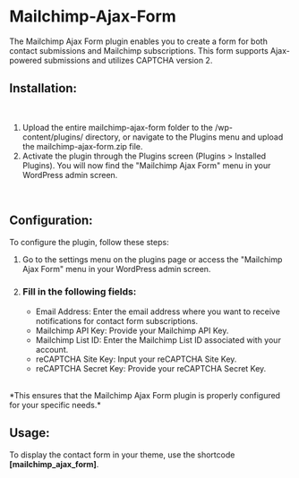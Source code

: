 # Mailchimp-Ajax-Form
The Mailchimp Ajax Form plugin enables you to create a form for both contact submissions and Mailchimp subscriptions. This form supports Ajax-powered submissions and utilizes CAPTCHA version 2.
<br>
<h2>Installation:</h2>
<br>
<ol>
  <li>Upload the entire mailchimp-ajax-form folder to the /wp-content/plugins/ directory, or navigate to the Plugins menu and upload the mailchimp-ajax-form.zip file.</li>
  <li>Activate the plugin through the Plugins screen (Plugins > Installed Plugins). You will now find the "Mailchimp Ajax Form" menu in your WordPress admin screen.</li>
</ol>
<br>
<h2>Configuration:</h2>
To configure the plugin, follow these steps:
<ol>
  <li>
    Go to the settings menu on the plugins page or access the "Mailchimp Ajax Form" menu in your WordPress admin screen.
  </li>
  <li>
    <h3>Fill in the following fields:</h3>
    <ul>
      <li>Email Address: Enter the email address where you want to receive notifications for contact form subscriptions.</li>
      <li>Mailchimp API Key: Provide your Mailchimp API Key.</li>
      <li>Mailchimp List ID: Enter the Mailchimp List ID associated with your account.</li>
      <li>reCAPTCHA Site Key: Input your reCAPTCHA Site Key.</li>
      <li>reCAPTCHA Secret Key: Provide your reCAPTCHA Secret Key.</li>
    </ul>
  </li>
</ol>
<br>
*This ensures that the Mailchimp Ajax Form plugin is properly configured for your specific needs.*
<br>
<h2>Usage:</h2>
To display the contact form in your theme, use the shortcode <b>[mailchimp_ajax_form]</b>.
